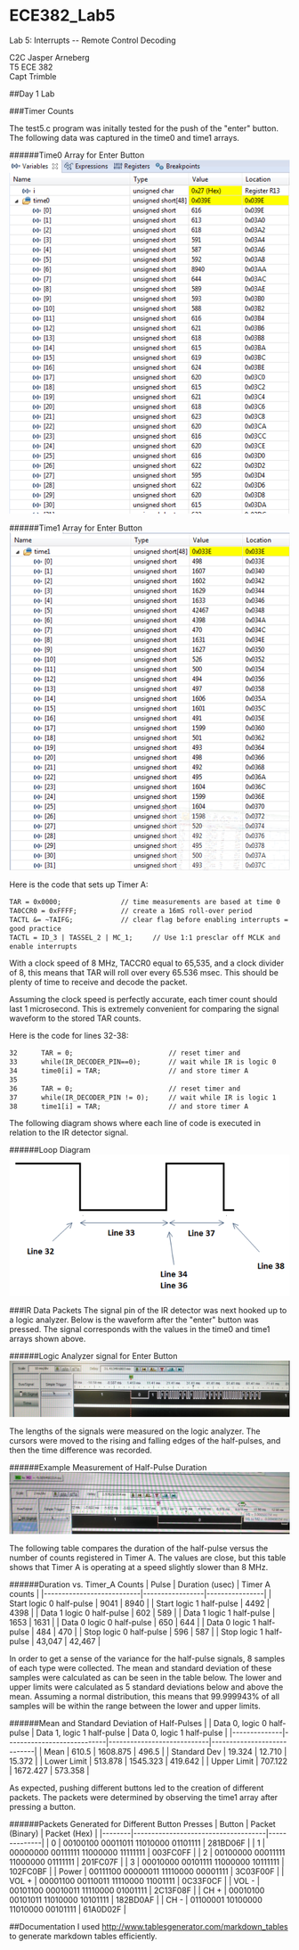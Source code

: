 ECE382_Lab5
===========

Lab 5: Interrupts -- Remote Control Decoding

C2C Jasper Arneberg  
T5 ECE 382  
Capt Trimble  

##Day 1 Lab

###Timer Counts

The test5.c program was initally tested for the push of the "enter" button. The following data was captured in the time0 and time1 arrays.

######Time0 Array for Enter Button
![alt text](https://github.com/JasperArneberg/ECE382_Lab5/blob/master/time0_array.png?raw=true "Time 0 Array")

######Time1 Array for Enter Button
![alt text](https://github.com/JasperArneberg/ECE382_Lab5/blob/master/time1_array.png?raw=true "Time 1 Array")

Here is the code that sets up Timer A:
```
TAR = 0x0000;				// time measurements are based at time 0
TA0CCR0 = 0xFFFF;			// create a 16mS roll-over period
TACTL &= ~TAIFG;			// clear flag before enabling interrupts = good practice
TACTL = ID_3 | TASSEL_2 | MC_1;		// Use 1:1 presclar off MCLK and enable interrupts
```

With a clock speed of 8 MHz, TACCR0 equal to 65,535, and a clock divider of 8, this means that TAR will roll over every 65.536 msec. This should be plenty of time to receive and decode the packet.

Assuming the clock speed is perfectly accurate, each timer count should last 1 microsecond. This is extremely convenient for comparing the signal waveform to the stored TAR counts.

Here is the code for lines 32-38:
```
32		TAR = 0;						// reset timer and
33		while(IR_DECODER_PIN==0);		// wait while IR is logic 0
34		time0[i] = TAR;					// and store timer A
35
36		TAR = 0;						// reset timer and
37		while(IR_DECODER_PIN != 0);		// wait while IR is logic 1
38		time1[i] = TAR;					// and store timer A
```

The following diagram shows where each line of code is executed in relation to the IR detector signal.

######Loop Diagram
![alt text](https://github.com/JasperArneberg/ECE382_Lab5/blob/master/loop_diagram.png?raw=true "Loop diagram")

###IR Data Packets
The signal pin of the IR detector was next hooked up to a logic analyzer. Below is the waveform after the "enter" button was pressed. The signal corresponds with the values in the time0 and time1 arrays shown above.

######Logic Analyzer signal for Enter Button
![alt text](https://github.com/JasperArneberg/ECE382_Lab5/blob/master/ir_packet.png?raw=true "IR packet when enter button is pressed")

The lengths of the signals were measured on the logic analyzer. The cursors were moved to the rising and falling edges of the half-pulses, and then the time difference was recorded.

######Example Measurement of Half-Pulse Duration
![alt text](https://github.com/JasperArneberg/ECE382_Lab5/blob/master/example_measurement.png?raw=true "Example measurement")

The following table compares the duration of the half-pulse versus the number of counts registered in Timer A. The values are close, but this table shows that Timer A is operating at a speed slightly slower than 8 MHz.

######Duration vs. Timer_A Counts
| Pulse                     | Duration (usec) | Timer A counts |
|---------------------------|-----------------|----------------|
| Start logic 0 half-pulse  | 9041            | 8940           |
| Start logic 1 half-pulse  | 4492            | 4398           |
| Data 1 logic 0 half-pulse | 602             | 589            |
| Data 1 logic 1 half-pulse | 1653            | 1631           |
| Data 0 logic 0 half-pulse | 650             | 644            |
| Data 0 logic 1 half-pulse | 484             | 470            |
| Stop logic 0 half-pulse   | 596             | 587            |
| Stop logic 1 half-pulse   | 43,047          | 42,467         |

In order to get a sense of the variance for the half-pulse signals, 8 samples of each type were collected. The mean and standard deviation of these samples were calculated as can be seen in the table below. The lower and upper limits were calculated as 5 standard deviations below and above the mean. Assuming a normal distribution, this means that 99.999943% of all samples will be within the range between the lower and upper limits.

######Mean and Standard Deviation of Half-Pulses
|              | Data 0, logic 0 half-pulse | Data 1, logic 1 half-pulse | Data 0, logic 1 half-pulse |
|--------------|----------------------------|----------------------------|----------------------------|
| Mean         | 610.5                      | 1608.875                   | 496.5                      |
| Standard Dev | 19.324                     | 12.710                     | 15.372                     |
| Lower Limit  | 513.878                    | 1545.323                   | 419.642                    |
| Upper Limit  | 707.122                    | 1672.427                   | 573.358                    |

As expected, pushing different buttons led to the creation of different packets. The packets were determined by observing the time1 array after pressing a button.

######Packets Generated for Different Button Presses
| Button | Packet (Binary)                     | Packet (Hex) |
|--------|-------------------------------------|--------------|
| 0      | 00100100 00011011 11010000 01101111 | 281BD06F     |
| 1      | 00000000 00111111 11000000 11111111 | 003FC0FF     |
| 2      | 00100000 00011111 11000000 01111111 | 201FC07F     |
| 3      | 00010000 00101111 11000000 10111111 | 102FC0BF     |
| Power  | 00111100 00000011 11110000 00001111 | 3C03F00F     |
| VOL +  | 00001100 00110011 11110000 11001111 | 0C33F0CF     |
| VOL -  | 00101100 00010011 11110000 01001111 | 2C13F08F     |
| CH +   | 00010100 00101011 11010000 10101111 | 182BD0AF     |
| CH -   | 01100001 10100000 11010000 00101111 | 61A0D02F     |

##Documentation
I used http://www.tablesgenerator.com/markdown_tables to generate markdown tables efficiently. 
